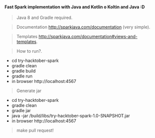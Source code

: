#### Fast Spark implementation with Java and Kotlin o Koltin and Java :D

> Java 8 and Gradle required.

> Documentation http://sparkjava.com/documentation (very simple).

> Templates http://sparkjava.com/documentation#views-and-templates.

> How to run?.

* cd try-hacktober-spark
* gradle clean
* gradle build
* gradle run
* in browser http://localhost:4567

>  Generate jar

* cd try-hacktober-spark
* gradle clean
* gradle jar
* java -jar /build/libs/try-hacktober-spark-1.0-SNAPSHOT.jar
* in browser http://localhost:4567

> make pull request!